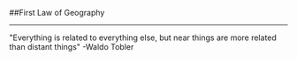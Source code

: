 ##First Law of Geography

----

 "Everything is related to everything else, but near things are more related than distant things" -Waldo Tobler


